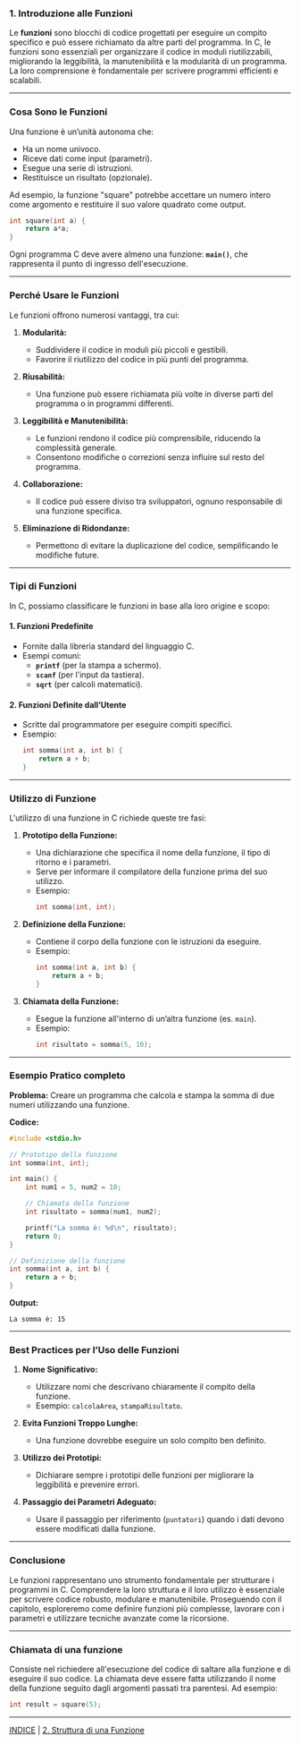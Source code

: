 ### **1. Introduzione alle Funzioni**

Le **funzioni** sono blocchi di codice progettati per eseguire un compito specifico e può essere richiamato da altre parti del programma. In C, le funzioni sono essenziali per organizzare il codice in moduli riutilizzabili, migliorando la leggibilità, la manutenibilità e la modularità di un programma. La loro comprensione è fondamentale per scrivere programmi efficienti e scalabili.

---

### **Cosa Sono le Funzioni**
Una funzione è un’unità autonoma che:
- Ha un nome univoco.
- Riceve dati come input (parametri).
- Esegue una serie di istruzioni.
- Restituisce un risultato (opzionale).

Ad esempio, la funzione "square" potrebbe accettare un numero intero come argomento e restituire il suo valore quadrato come output. 
  ```c
  int square(int a) {
      return a*a;
  }
  ```

Ogni programma C deve avere almeno una funzione: **`main()`**, che rappresenta il punto di ingresso dell'esecuzione.

---

### **Perché Usare le Funzioni**
Le funzioni offrono numerosi vantaggi, tra cui:

1. **Modularità:**
   - Suddividere il codice in moduli più piccoli e gestibili.
   - Favorire il riutilizzo del codice in più punti del programma.

2. **Riusabilità:**
   - Una funzione può essere richiamata più volte in diverse parti del programma o in programmi differenti.

3. **Leggibilità e Manutenibilità:**
   - Le funzioni rendono il codice più comprensibile, riducendo la complessità generale.
   - Consentono modifiche o correzioni senza influire sul resto del programma.

4. **Collaborazione:**
   - Il codice può essere diviso tra sviluppatori, ognuno responsabile di una funzione specifica.

5. **Eliminazione di Ridondanze:**
   - Permettono di evitare la duplicazione del codice, semplificando le modifiche future.

---

### **Tipi di Funzioni**
In C, possiamo classificare le funzioni in base alla loro origine e scopo:

#### **1. Funzioni Predefinite**
- Fornite dalla libreria standard del linguaggio C.
- Esempi comuni:
  - **`printf`** (per la stampa a schermo).
  - **`scanf`** (per l'input da tastiera).
  - **`sqrt`** (per calcoli matematici).

#### **2. Funzioni Definite dall’Utente**
- Scritte dal programmatore per eseguire compiti specifici.
- Esempio:
  ```c
  int somma(int a, int b) {
      return a + b;
  }
  ```

---

### **Utilizzo di Funzione**
L'utilizzo di una funzione in C richiede queste tre fasi:

1. **Prototipo della Funzione:**
   - Una dichiarazione che specifica il nome della funzione, il tipo di ritorno e i parametri.
   - Serve per informare il compilatore della funzione prima del suo utilizzo.
   - Esempio:
     ```c
     int somma(int, int);
     ```

2. **Definizione della Funzione:**
   - Contiene il corpo della funzione con le istruzioni da eseguire.
   - Esempio:
     ```c
     int somma(int a, int b) {
         return a + b;
     }
     ```

3. **Chiamata della Funzione:**
   - Esegue la funzione all'interno di un’altra funzione (es. `main`).
   - Esempio:
     ```c
     int risultato = somma(5, 10);
     ```

---

### **Esempio Pratico completo**
**Problema:** Creare un programma che calcola e stampa la somma di due numeri utilizzando una funzione.

**Codice:**
```c
#include <stdio.h>

// Prototipo della funzione
int somma(int, int);

int main() {
    int num1 = 5, num2 = 10;

    // Chiamata della funzione
    int risultato = somma(num1, num2);

    printf("La somma è: %d\n", risultato);
    return 0;
}

// Definizione della funzione
int somma(int a, int b) {
    return a + b;
}
```

**Output:**
```
La somma è: 15
```

---

### **Best Practices per l’Uso delle Funzioni**
1. **Nome Significativo:**
   - Utilizzare nomi che descrivano chiaramente il compito della funzione.
   - Esempio: `calcolaArea`, `stampaRisultato`.

2. **Evita Funzioni Troppo Lunghe:**
   - Una funzione dovrebbe eseguire un solo compito ben definito.

3. **Utilizzo dei Prototipi:**
   - Dichiarare sempre i prototipi delle funzioni per migliorare la leggibilità e prevenire errori.

4. **Passaggio dei Parametri Adeguato:**
   - Usare il passaggio per riferimento (`puntatori`) quando i dati devono essere modificati dalla funzione.

---

### **Conclusione**
Le funzioni rappresentano uno strumento fondamentale per strutturare i programmi in C. Comprendere la loro struttura e il loro utilizzo è essenziale per scrivere codice robusto, modulare e manutenibile. Proseguendo con il capitolo, esploreremo come definire funzioni più complesse, lavorare con i parametri e utilizzare tecniche avanzate come la ricorsione.

--- 

### **Chiamata di una funzione**
Consiste nel richiedere all'esecuzione del codice di saltare alla funzione e di eseguire il suo codice. La chiamata deve essere fatta utilizzando il nome della funzione seguito dagli argomenti passati tra parentesi. Ad esempio:

```c
int result = square(5);
```

--- 

[INDICE](README.md) | [2. Struttura di una Funzione](<02. Struttura di una Funzione.md>)
